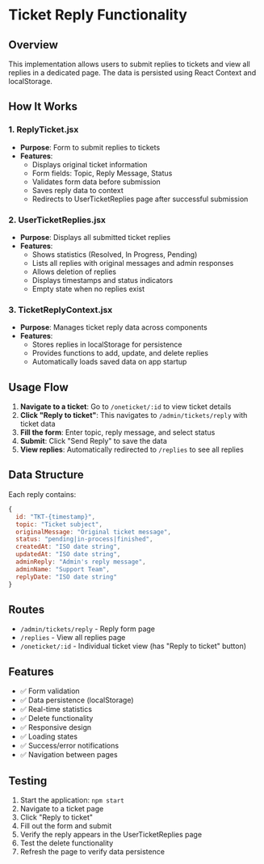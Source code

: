 # Ticket Reply Functionality

## Overview
This implementation allows users to submit replies to tickets and view all replies in a dedicated page. The data is persisted using React Context and localStorage.

## How It Works

### 1. ReplyTicket.jsx
- **Purpose**: Form to submit replies to tickets
- **Features**:
  - Displays original ticket information
  - Form fields: Topic, Reply Message, Status
  - Validates form data before submission
  - Saves reply data to context
  - Redirects to UserTicketReplies page after successful submission

### 2. UserTicketReplies.jsx
- **Purpose**: Displays all submitted ticket replies
- **Features**:
  - Shows statistics (Resolved, In Progress, Pending)
  - Lists all replies with original messages and admin responses
  - Allows deletion of replies
  - Displays timestamps and status indicators
  - Empty state when no replies exist

### 3. TicketReplyContext.jsx
- **Purpose**: Manages ticket reply data across components
- **Features**:
  - Stores replies in localStorage for persistence
  - Provides functions to add, update, and delete replies
  - Automatically loads saved data on app startup

## Usage Flow

1. **Navigate to a ticket**: Go to `/oneticket/:id` to view ticket details
2. **Click "Reply to ticket"**: This navigates to `/admin/tickets/reply` with ticket data
3. **Fill the form**: Enter topic, reply message, and select status
4. **Submit**: Click "Send Reply" to save the data
5. **View replies**: Automatically redirected to `/replies` to see all replies

## Data Structure

Each reply contains:
```javascript
{
  id: "TKT-{timestamp}",
  topic: "Ticket subject",
  originalMessage: "Original ticket message",
  status: "pending|in-process|finished",
  createdAt: "ISO date string",
  updatedAt: "ISO date string",
  adminReply: "Admin's reply message",
  adminName: "Support Team",
  replyDate: "ISO date string"
}
```

## Routes

- `/admin/tickets/reply` - Reply form page
- `/replies` - View all replies page
- `/oneticket/:id` - Individual ticket view (has "Reply to ticket" button)

## Features

- ✅ Form validation
- ✅ Data persistence (localStorage)
- ✅ Real-time statistics
- ✅ Delete functionality
- ✅ Responsive design
- ✅ Loading states
- ✅ Success/error notifications
- ✅ Navigation between pages

## Testing

1. Start the application: `npm start`
2. Navigate to a ticket page
3. Click "Reply to ticket"
4. Fill out the form and submit
5. Verify the reply appears in the UserTicketReplies page
6. Test the delete functionality
7. Refresh the page to verify data persistence 